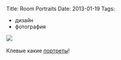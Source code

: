 Title: Room Portraits
Date: 2013-01-19
Tags: 
  - дизайн
  - фотография

<div class="text"><img src="https://dl.dropbox.com/u/140528/site/room-portraits.jpeg" /><br /><br />
Клевые какие <a href="http://www.slate.com/blogs/behold/2013/01/14/menno_aden_room_portraits_taken_from_above_photos.html">портреты</a>!</div>